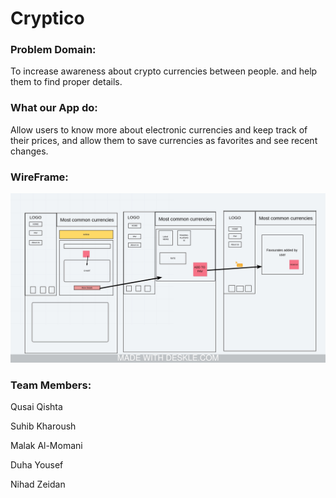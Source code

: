# Cryptico


### Problem Domain:
To increase awareness about crypto currencies between people. and help them to find proper details.

### What our App do:
Allow users to know more about electronic currencies and keep track of their prices, and allow them to save currencies as favorites and see recent changes.

### WireFrame:
![WireFrame](Images/WireFrame.jpeg)


### Team Members:
Qusai Qishta

Suhib Kharoush

Malak Al-Momani

Duha Yousef

Nihad Zeidan